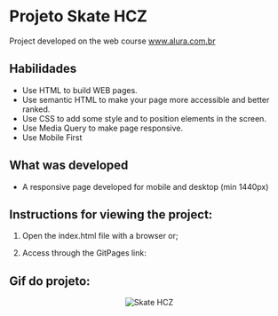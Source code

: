 # Projeto Skate HCZ
Project developed on the web course www.alura.com.br

## Habilidades

- Use HTML to build WEB pages.
- Use semantic HTML to make your page more accessible and better ranked.
- Use CSS to add some style and to position elements in the screen. 
- Use Media Query to make page responsive.
- Use Mobile First 


## What was developed

- A responsive page developed for mobile and desktop (min 1440px)

## Instructions for viewing the project:

1. Open the index.html file with a browser or;

2. Access through the GitPages link: 

## Gif do projeto:
<p align="center">
  <img  src="" alt="Skate HCZ"/>
</p>

